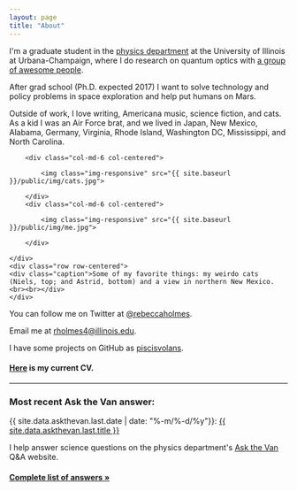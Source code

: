 ```yaml
---
layout: page
title: "About"
---
```


I'm a graduate student in the [physics department](http://physics.illinois.edu/) at the University of Illinois at Urbana-Champaign, where I do research on quantum optics with [a group of awesome people](http://research.physics.illinois.edu/QI/Photonics/).

After grad school (Ph.D. expected 2017) I want to solve technology and policy problems in space exploration and help put humans on Mars.

Outside of work, I love writing, Americana music, science fiction, and cats. As a kid I was an Air Force brat, and we lived in Japan, New Mexico, Alabama, Germany, Virginia, Rhode Island, Washington DC, Mississippi, and North Carolina.

<div class="about">
<div class="container">
	<div class="row row-centered">
	
		<div class="col-md-6 col-centered">

			<img class="img-responsive" src="{{ site.baseurl }}/public/img/cats.jpg">

		</div>
		<div class="col-md-6 col-centered">

			<img class="img-responsive" src="{{ site.baseurl }}/public/img/me.jpg">

		</div>
		
	</div>
	<div class="row row-centered">
	<div class="caption">Some of my favorite things: my weirdo cats (Niels, top; and Astrid, bottom) and a view in northern New Mexico.<br><br></div>
	</div>
</div>
</div>

You can follow me on Twitter at [@rebeccaholmes](https://twitter.com/rebeccaholmes).

Email me at [rholmes4@illinois.edu](mailto:rholmes4@illinois.edu).

I have some projects on GitHub as [piscisvolans](https://github.com/piscisvolans).

#### <a href="{{ site.baseurl }}/public/pdf/webcv_5-11-16.pdf">Here</a> is my current CV.

<hr>

### Most recent Ask the Van answer:

{{ site.data.askthevan.last.date | date: "%-m/%-d/%y"}}: <a href="{{ site.data.askthevan.last.url }}">{{ site.data.askthevan.last.title }}</a>

I help answer science questions on the physics department's [Ask the Van](http://van.physics.illinois.edu/qa/) Q&A website.

#### <a href="{{ site.baseurl }}/askthevan">Complete list of answers &raquo;</a>




